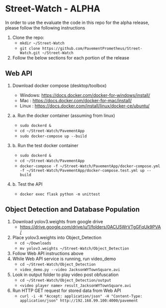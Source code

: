 # Street-Watch - ALPHA
In order to use the evaluate the code in this repo for the alpha release, please follow the following instructions
1. Clone the repo:
   - `mkdir ~/Street-Watch`
   - `git clone https://github.com/PavementPrometheus/Street-Watch.git ~/Street-Watch`
2. Follow the below sections for each portion of the release
## Web API
1. Download docker compose (desktop/toolbox)
   - Windows: https://docs.docker.com/docker-for-windows/install/
   - Mac    : https://docs.docker.com/docker-for-mac/install/
   - Linux  : https://docs.docker.com/install/linux/docker-ce/ubuntu/ 
   
2. a. Run the docker container (assuming from linux)
   - `sudo dockerd &`
   - `cd ~/Street-Watch/PavementApp`
   - `sudo docker-compose up --build`

2. b. Run the test docker container
   - `sudo dockerd &`
   - `cd ~/Street-Watch/PavementApp`
   - `docker-compose -f ~/Street-Watch/PavementApp/docker-compose.yml -f ~/Street-Watch/PavementApp/docker-compose.test.yml up --build`

3. b. Test the API
   - `docker exec flask python -m unittest`

## Object Detection and Database Population
1. Download yolov3.weights from google drive
   - https://drive.google.com/drive/u/1/folders/0ACU5WrVTgGFqUk9PVA/
2. Place yolov3.weights into Object_Detection
   - `cd ~/Downloads`
   - `mv yolov3.weights ~/Street-Watch/Object_Detection`
3. Follow Web API instructions above
4. While Web API service is running, run video_demo
   - `cd ~/Street-Watch/Object_Detection`
   - `video_demo.py --video JacksonWYTownSquare.avi`
5. Look in output folder to play video post obfuscation
   - `cd ~/Street-Watch/Object_Detection/output`
   - `<video player name> result_JacksonWYTownSquare.avi`
6. Run HTTP GET request for stored data from Web API
   - `curl -i -H "Accept: application/json" -H "Content-Type: application/json" http://192.168.99.100:4000/pavement`
